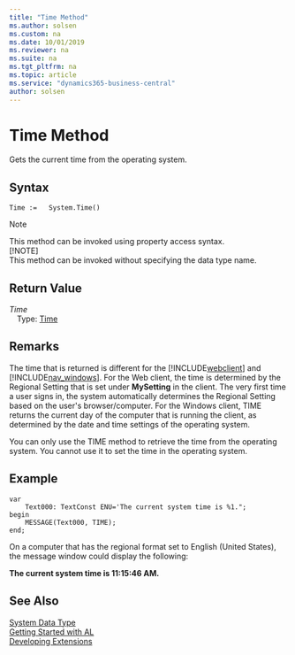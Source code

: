 ```yaml
---
title: "Time Method"
ms.author: solsen
ms.custom: na
ms.date: 10/01/2019
ms.reviewer: na
ms.suite: na
ms.tgt_pltfrm: na
ms.topic: article
ms.service: "dynamics365-business-central"
author: solsen
---
```

[//]: # (START>DO_NOT_EDIT)
[//]: # (IMPORTANT:Do not edit any of the content between here and the END>DO_NOT_EDIT.)
[//]: # (Any modifications should be made in the .xml files in the ModernDev repo.)
# Time Method
Gets the current time from the operating system.


## Syntax
```
Time :=   System.Time()
```
> [!NOTE]  
> This method can be invoked using property access syntax.  
> [!NOTE]  
> This method can be invoked without specifying the data type name.  


## Return Value
*Time*  
&emsp;Type: [Time](../time/time-data-type.md)  
  


[//]: # (IMPORTANT: END>DO_NOT_EDIT)

## Remarks  

The time that is returned is different for the [!INCLUDE[webclient](../../includes/webclient.md)] and [!INCLUDE[nav_windows](../../includes/nav_windows_md.md)]. For the Web client, the time is determined by the Regional Setting that is set under **MySetting** in the client. The very first time a user signs in, the system automatically determines the Regional Setting based on the user's browser/computer. For the Windows client, TIME returns the current day of the computer that is running the client, as determined by the date and time settings of the operating system.

 You can only use the TIME method to retrieve the time from the operating system. You cannot use it to set the time in the operating system.  
  
## Example  

``` 
var
    Text000: TextConst ENU='The current system time is %1.";
begin
    MESSAGE(Text000, TIME);  
end;
```  
  
 On a computer that has the regional format set to English \(United States\), the message window could display the following:  
  
 **The current system time is 11:15:46 AM.**  

 
## See Also
[System Data Type](system-data-type.md)  
[Getting Started with AL](../../devenv-get-started.md)  
[Developing Extensions](../../devenv-dev-overview.md)